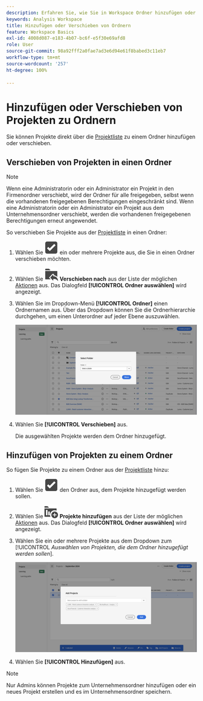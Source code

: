 ```yaml
---
description: Erfahren Sie, wie Sie in Workspace Ordner hinzufügen oder entfernen
keywords: Analysis Workspace
title: Hinzufügen oder Verschieben von Ordnern
feature: Workspace Basics
exl-id: 4008d087-e183-4b07-bc6f-e5f30e69afd8
role: User
source-git-commit: 98a92fff2a0fae7ad3e6d94e61f8babed3c11eb7
workflow-type: tm+mt
source-wordcount: '257'
ht-degree: 100%

---
```


# Hinzufügen oder Verschieben von Projekten zu Ordnern

Sie können Projekte direkt über die [Projektliste](/help/analysis-workspace/build-workspace-project/freeform-overview.md#project-list) zu einem Ordner hinzufügen oder verschieben.

## Verschieben von Projekten in einen Ordner

>[!NOTE]
>
>Wenn eine Administratorin oder ein Administrator ein Projekt in den Firmenordner verschiebt, wird der Ordner für alle freigegeben, selbst wenn die vorhandenen freigegebenen Berechtigungen eingeschränkt sind. Wenn eine Administratorin oder ein Administrator ein Projekt aus dem Unternehmensordner verschiebt, werden die vorhandenen freigegebenen Berechtigungen erneut angewendet.
>

So verschieben Sie Projekte aus der [Projektliste](/help/analysis-workspace/build-workspace-project/freeform-overview.md#project-list) in einen Ordner:

1. Wählen Sie ![Auswahlkästchen](/help/assets/icons/SelectBox.svg) ein oder mehrere Projekte aus, die Sie in einen Ordner verschieben möchten.

1. Wählen Sie ![OrdnerHinzufügen](/help/assets/icons/FolderAddTo.svg) **Verschieben nach** aus der Liste der möglichen [Aktionen](/help/analysis-workspace/build-workspace-project/freeform-overview.md#actions) aus. Das Dialogfeld **[!UICONTROL Ordner auswählen]** wird angezeigt.

1. Wählen Sie im Dropdown-Menü **[!UICONTROL Ordner]** einen Ordnernamen aus. Über das Dropdown können Sie die Ordnerhierarchie durchgehen, um einen Unterordner auf jeder Ebene auszuwählen.

   ![In der Ansicht „Ordner auswählen“ werden das Dropdown-Menü und die verfügbaren Unterordner angezeigt.](/help/analysis-workspace/build-workspace-project/assets/add-projects.png)

1. Wählen Sie **[!UICONTROL Verschieben]** aus. 


   Die ausgewählten Projekte werden dem Ordner hinzugefügt.


## Hinzufügen von Projekten zu einem Ordner

So fügen Sie Projekte zu einem Ordner aus der [Projektliste](/help/analysis-workspace/build-workspace-project/freeform-overview.md#project-list) hinzu:

1. Wählen Sie ![Auswahlkästchen](/help/assets/icons/SelectBox.svg) den Ordner aus, dem Projekte hinzugefügt werden sollen.

1. Wählen Sie ![ProjektHinzufügen](/help/assets/icons/ProjectAdd.svg) **Projekte hinzufügen** aus der Liste der möglichen [Aktionen](/help/analysis-workspace/build-workspace-project/freeform-overview.md#actions) aus. Das Dialogfeld **[!UICONTROL Ordner auswählen]** wird angezeigt.

1. Wählen Sie ein oder mehrere Projekte aus dem Dropdown zum [!UICONTROL *Auswählen von Projekten, die dem Ordner hinzugefügt werden sollen*].

   ![In der Ansicht „Ordner auswählen“ werden das Dropdown-Menü und die verfügbaren Unterordner angezeigt.](/help/analysis-workspace/build-workspace-project/assets/add-projects-folder.png)

1. Wählen Sie **[!UICONTROL Hinzufügen]** aus.

>[!NOTE]
>
>Nur Admins können Projekte zum Unternehmensordner hinzufügen oder ein neues Projekt erstellen und es im Unternehmensordner speichern.
